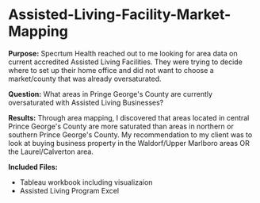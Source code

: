 # Assisted-Living-Facility-Market-Mapping

**Purpose:** Specrtum Health reached out to me looking for area data on current accredited Assisted Living Facilities. They were trying to decide where to set up their home office and did not want to choose a market/county that was already oversaturated.

**Question:** What areas in Pringe George's County are currently oversaturated with Assisted Living Businesses?

**Results:** Through area mapping, I discovered that areas located in central Prince George's County are more saturated than areas in northern or southern Prince George's County. My recommendation to my client was to look at buying business property in the Waldorf/Upper Marlboro areas OR the Laurel/Calverton area.

**Included Files:**

- Tableau workbook including visualizaion
- Assisted Living Program Excel
